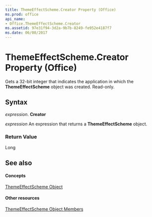 ```yaml
---
title: ThemeEffectScheme.Creator Property (Office)
ms.prod: office
api_name:
- Office.ThemeEffectScheme.Creator
ms.assetid: 97e31f94-3d2a-9b7b-8249-fe952e4187f7
ms.date: 06/08/2017
---
```



# ThemeEffectScheme.Creator Property (Office)

Gets a 32-bit integer that indicates the application in which the  **ThemeEffectScheme** object was created. Read-only.


## Syntax

 _expression_. **Creator**

 _expression_ An expression that returns a **ThemeEffectScheme** object.


### Return Value

Long


## See also


#### Concepts


[ThemeEffectScheme Object](themeeffectscheme-object-office.md)
#### Other resources


[ThemeEffectScheme Object Members](themeeffectscheme-members-office.md)

